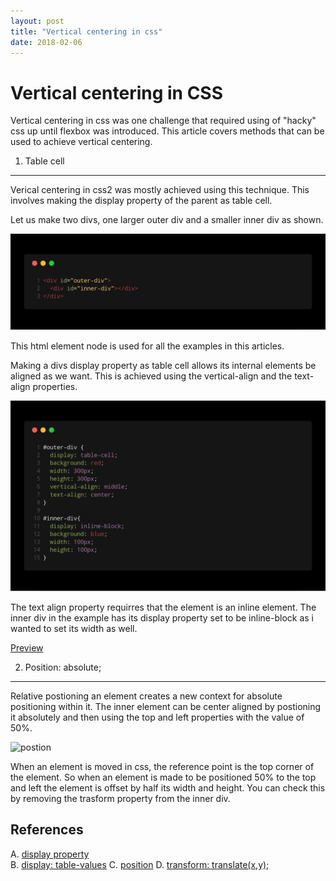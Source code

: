 ```yaml
---
layout: post
title: "Vertical centering in css"
date: 2018-02-06
---
```


Vertical centering in CSS
=========================

Vertical centering in css was one challenge that required using of "hacky" css up until flexbox was introduced. This article covers methods that can be used to achieve vertical centering.  

1. Table cell
-------------

Verical centering in css2 was mostly achieved using this technique. This involves making the display property of the parent as table cell. 

Let us make two divs, one larger outer div and a smaller inner div as shown.

![html](/images/180206vcic_html.png)

This html element node is used for all the examples in this articles.

Making a divs display property as table cell allows its internal elements be aligned as we want. This is achieved using the vertical-align and the text-align properties. 

![table-cell](/images/180206vcic_tablecell.png)

The text align property requirres that the element is an inline element. The inner div in the example has its display property set to be inline-block as i wanted to set its width as well. 

[Preview](https://codepen.io/RakshithNM/full/YWaXRq)

2. Position: absolute;
----------------------

Relative postioning an element creates a new context for absolute positioning within it. The inner element can be center aligned by postioning it absolutely and then using the top and left properties with the value of 50%. 

![postion](/images/180206vcic_positon.png)

When an element is moved in css, the reference point is the top corner of the element. So when an element is made to be positioned 50% to the top and left the element is offset by half its width and height. You can check this by removing the trasform property from the inner div.

References
----------

A. [display property](https://developer.mozilla.org/en-US/docs/Web/CSS/display)  
B. [display: table-values](https://css-tricks.com/almanac/properties/d/display/#display-table)
C. [position]()
D. [transform: translate(x,y);]()
